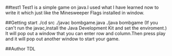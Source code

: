 ##test1
Test1 is a simple game on java.I used what I have learned now to write it which just like the Minesweeper Flags installed 
in window.

##Getting start
    ./cd src
    ./javac bombgame.java
    ./java bombgame
(If you can't run the javac,install the Java Development Kit and set the enviroment.)
It will pop out a window that you can enter row and  column.Then press play and it will pop out another window to start your game.

##Author
TDL


